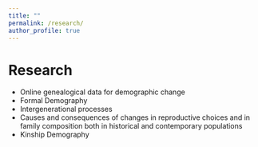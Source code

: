 ```yaml
---
title: ""
permalink: /research/
author_profile: true
---
```

Research
=====

+ Online genealogical data for demographic change
+ Formal Demography
+ Intergenerational processes
+ Causes and consequences of changes in reproductive choices and in family composition both in historical and contemporary populations
+ Kinship Demography
